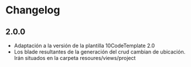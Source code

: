 # Changelog

## 2.0.0

- Adaptación a la versión de la plantilla 10CodeTemplate 2.0
- Los blade resultantes de la generación del crud cambian de ubicación. Irán situados en la carpeta resoures/views/project



